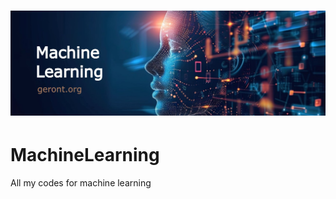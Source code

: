 <h1>
  <picture>
    <source media="(prefers-color-scheme: dark)" srcset="https://github.com/Govind-Prakash/Govind-Prakash/blob/main/Images/MachineLearning.jpg?raw=true">
    <img alt="nf-core/myfirstpipeline" src="https://github.com/Govind-Prakash/Govind-Prakash/blob/main/Images/MachineLearning.jpg?raw=true">
  </picture>
</h1>


# MachineLearning
All my codes for machine learning
